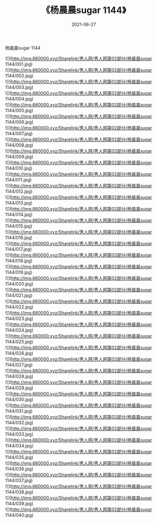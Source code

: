 ﻿---
layout: post
title:  《杨晨晨sugar 1144》
date:   2021-06-27
img: http://img.660000.xyz/Sharelink/秀人网/秀人网第02部分/杨晨晨sugar 1144/000.jpg
categories: [美女, 清纯, 唯美]
---

杨晨晨sugar 1144

  ![](http://img.660000.xyz/Sharelink/秀人网/秀人网第02部分/杨晨晨sugar 1144/001.jpg) <br> ![](http://img.660000.xyz/Sharelink/秀人网/秀人网第02部分/杨晨晨sugar 1144/002.jpg) <br> ![](http://img.660000.xyz/Sharelink/秀人网/秀人网第02部分/杨晨晨sugar 1144/003.jpg) <br> ![](http://img.660000.xyz/Sharelink/秀人网/秀人网第02部分/杨晨晨sugar 1144/004.jpg) <br> ![](http://img.660000.xyz/Sharelink/秀人网/秀人网第02部分/杨晨晨sugar 1144/005.jpg) <br> ![](http://img.660000.xyz/Sharelink/秀人网/秀人网第02部分/杨晨晨sugar 1144/006.jpg) <br> ![](http://img.660000.xyz/Sharelink/秀人网/秀人网第02部分/杨晨晨sugar 1144/007.jpg) <br> ![](http://img.660000.xyz/Sharelink/秀人网/秀人网第02部分/杨晨晨sugar 1144/008.jpg) <br> ![](http://img.660000.xyz/Sharelink/秀人网/秀人网第02部分/杨晨晨sugar 1144/009.jpg) <br> ![](http://img.660000.xyz/Sharelink/秀人网/秀人网第02部分/杨晨晨sugar 1144/010.jpg) <br> ![](http://img.660000.xyz/Sharelink/秀人网/秀人网第02部分/杨晨晨sugar 1144/011.jpg) <br> ![](http://img.660000.xyz/Sharelink/秀人网/秀人网第02部分/杨晨晨sugar 1144/012.jpg) <br> ![](http://img.660000.xyz/Sharelink/秀人网/秀人网第02部分/杨晨晨sugar 1144/013.jpg) <br> ![](http://img.660000.xyz/Sharelink/秀人网/秀人网第02部分/杨晨晨sugar 1144/014.jpg) <br> ![](http://img.660000.xyz/Sharelink/秀人网/秀人网第02部分/杨晨晨sugar 1144/015.jpg) <br> ![](http://img.660000.xyz/Sharelink/秀人网/秀人网第02部分/杨晨晨sugar 1144/016.jpg) <br> ![](http://img.660000.xyz/Sharelink/秀人网/秀人网第02部分/杨晨晨sugar 1144/017.jpg) <br> ![](http://img.660000.xyz/Sharelink/秀人网/秀人网第02部分/杨晨晨sugar 1144/018.jpg) <br> ![](http://img.660000.xyz/Sharelink/秀人网/秀人网第02部分/杨晨晨sugar 1144/019.jpg) <br> ![](http://img.660000.xyz/Sharelink/秀人网/秀人网第02部分/杨晨晨sugar 1144/020.jpg) <br> ![](http://img.660000.xyz/Sharelink/秀人网/秀人网第02部分/杨晨晨sugar 1144/021.jpg) <br> ![](http://img.660000.xyz/Sharelink/秀人网/秀人网第02部分/杨晨晨sugar 1144/022.jpg) <br> ![](http://img.660000.xyz/Sharelink/秀人网/秀人网第02部分/杨晨晨sugar 1144/023.jpg) <br> ![](http://img.660000.xyz/Sharelink/秀人网/秀人网第02部分/杨晨晨sugar 1144/024.jpg) <br> ![](http://img.660000.xyz/Sharelink/秀人网/秀人网第02部分/杨晨晨sugar 1144/025.jpg) <br> ![](http://img.660000.xyz/Sharelink/秀人网/秀人网第02部分/杨晨晨sugar 1144/026.jpg) <br> ![](http://img.660000.xyz/Sharelink/秀人网/秀人网第02部分/杨晨晨sugar 1144/027.jpg) <br> ![](http://img.660000.xyz/Sharelink/秀人网/秀人网第02部分/杨晨晨sugar 1144/028.jpg) <br> ![](http://img.660000.xyz/Sharelink/秀人网/秀人网第02部分/杨晨晨sugar 1144/029.jpg) <br> ![](http://img.660000.xyz/Sharelink/秀人网/秀人网第02部分/杨晨晨sugar 1144/030.jpg) <br> ![](http://img.660000.xyz/Sharelink/秀人网/秀人网第02部分/杨晨晨sugar 1144/031.jpg) <br> ![](http://img.660000.xyz/Sharelink/秀人网/秀人网第02部分/杨晨晨sugar 1144/032.jpg) <br> ![](http://img.660000.xyz/Sharelink/秀人网/秀人网第02部分/杨晨晨sugar 1144/033.jpg) <br> ![](http://img.660000.xyz/Sharelink/秀人网/秀人网第02部分/杨晨晨sugar 1144/034.jpg) <br> ![](http://img.660000.xyz/Sharelink/秀人网/秀人网第02部分/杨晨晨sugar 1144/035.jpg) <br> ![](http://img.660000.xyz/Sharelink/秀人网/秀人网第02部分/杨晨晨sugar 1144/036.jpg) <br> ![](http://img.660000.xyz/Sharelink/秀人网/秀人网第02部分/杨晨晨sugar 1144/037.jpg) <br> ![](http://img.660000.xyz/Sharelink/秀人网/秀人网第02部分/杨晨晨sugar 1144/038.jpg) <br> ![](http://img.660000.xyz/Sharelink/秀人网/秀人网第02部分/杨晨晨sugar 1144/039.jpg) <br> ![](http://img.660000.xyz/Sharelink/秀人网/秀人网第02部分/杨晨晨sugar 1144/040.jpg) <br>